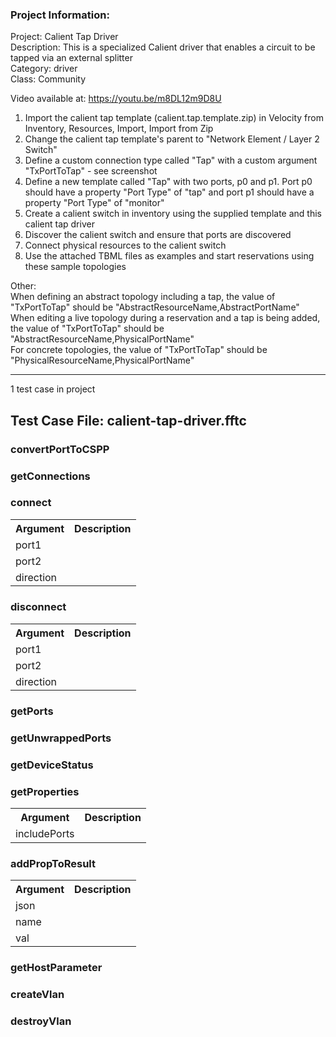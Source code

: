 ### Project Information:
Project: Calient Tap Driver  
Description: This is a specialized Calient driver that enables a circuit to be tapped via an external splitter  
Category: driver  
Class: Community  
  
Video available at: https://youtu.be/m8DL12m9D8U  
  
1) Import the calient tap template (calient.tap.template.zip) in Velocity from Inventory, Resources, Import, Import from Zip  
2) Change the calient tap template's parent to "Network Element / Layer 2 Switch"  
3) Define a custom connection type called "Tap" with a custom argument "TxPortToTap" - see screenshot  
4) Define a new template called "Tap" with two ports, p0 and p1. Port p0 should have a property "Port Type" of "tap" and port p1 should have a property "Port Type" of "monitor"  
5) Create a calient switch in inventory using the supplied template and this calient tap driver  
6) Discover the calient switch and ensure that ports are discovered  
7) Connect physical resources to the calient switch  
8) Use the attached TBML files as examples and start reservations using these sample topologies  
  
Other:  
When defining an abstract topology including a tap, the value of "TxPortToTap" should be "AbstractResourceName,AbstractPortName"  
When editing a live topology during a reservation and a tap is being added, the value of "TxPortToTap" should be "AbstractResourceName,PhysicalPortName"  
For concrete topologies, the value of "TxPortToTap" should be "PhysicalResourceName,PhysicalPortName"  

 ----
1 test case in project
## Test Case File: calient-tap-driver.fftc
### convertPortToCSPP
### getConnections
### connect
<table><tr><th>Argument</th><th>Description</th></tr>
<tr><td>port1</td><tr></tr>
<tr><td>port2</td><tr></tr>
<tr><td>direction</td><tr></tr></table>

### disconnect
<table><tr><th>Argument</th><th>Description</th></tr>
<tr><td>port1</td><tr></tr>
<tr><td>port2</td><tr></tr>
<tr><td>direction</td><tr></tr></table>

### getPorts
### getUnwrappedPorts
### getDeviceStatus
### getProperties
<table><tr><th>Argument</th><th>Description</th></tr>
<tr><td>includePorts</td><tr></tr></table>

### addPropToResult
<table><tr><th>Argument</th><th>Description</th></tr>
<tr><td>json</td><tr></tr>
<tr><td>name</td><tr></tr>
<tr><td>val</td><tr></tr></table>

### getHostParameter
### createVlan
### destroyVlan